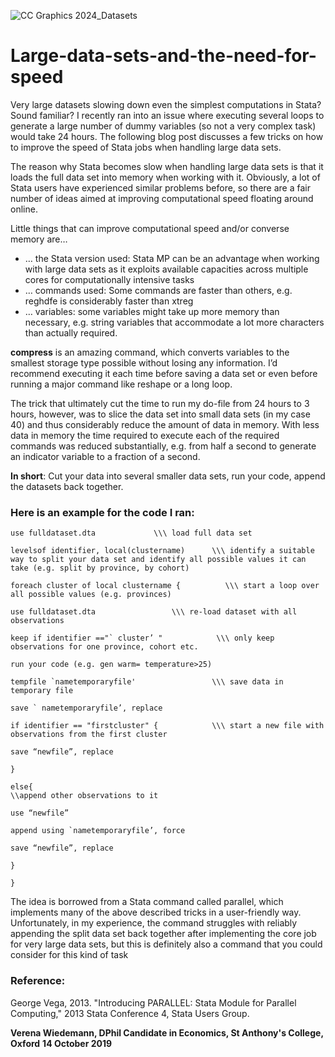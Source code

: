 
![CC Graphics 2024_Datasets](https://github.com/csae-coders-corner/Large-data-sets-and-the-need-for-speed/assets/148211163/14e983b0-9374-400c-bb5b-239046a9e42d)

# Large-data-sets-and-the-need-for-speed
Very large datasets slowing down even the simplest computations in Stata? Sound familiar? I recently ran into an issue where executing several loops to generate a large number of dummy variables (so not a very complex task) would take 24 hours. The following blog post discusses a few tricks on how to improve the speed of Stata jobs when handling large data sets. 

The reason why Stata becomes slow when handling large data sets is that it loads the full data set into memory when working with it. Obviously, a lot of Stata users have experienced similar problems before, so there are a fair number of ideas aimed at improving computational speed floating around online. 

Little things that can improve computational speed and/or converse memory are…

- … the Stata version used: Stata MP can be an advantage when working with large data sets as it exploits available capacities across multiple cores for computationally intensive tasks
- … commands used: Some commands are faster than others, e.g. reghdfe is considerably faster than xtreg
- … variables: some variables might take up more memory than necessary, e.g. string variables that accommodate a lot more characters than actually required. 

**compress** is an amazing command, which converts variables to the smallest storage type possible without losing any information. I’d recommend executing it each time before saving a data set or even before running a major command like reshape or a long loop.

The trick that ultimately cut the time to run my do-file from 24 hours to 3 hours, however, was to slice the data set into small data sets (in my case 40) and thus considerably reduce the amount of data in memory. With less data in memory the time required to execute each of the required commands was reduced substantially, e.g. from half a second to generate an indicator variable to a fraction of a second.

**In short**: Cut your data into several smaller data sets, run your code, append the datasets back together. 


### Here is an example for the code I ran:

```
use fulldataset.dta				\\\ load full data set

levelsof identifier, local(clustername)      \\\ identify a suitable way to split your data set and identify all possible values it can take (e.g. split by province, by cohort)

foreach cluster of local clustername {     		\\\ start a loop over all possible values (e.g. provinces)

use fulldataset.dta 				\\\ re-load dataset with all observations

keep if identifier =="` cluster’ "            \\\ only keep observations for one province, cohort etc.

run your code (e.g. gen warm= temperature>25)

tempfile `nametemporaryfile'                 \\\ save data in temporary file

save ` nametemporaryfile’, replace

if identifier == "firstcluster" {            \\\ start a new file with observations from the first cluster

save “newfile”, replace

}

else{                                                                                                 \\append other observations to it

use “newfile”

append using `nametemporaryfile’, force

save “newfile”, replace

}

}
```

The idea is borrowed from a Stata command called parallel, which implements many of the above described tricks in a user-friendly way. Unfortunately, in my experience, the command struggles with reliably appending the split data set back together after implementing the core job for very large data sets, but this is definitely also a command that you could consider for this kind of task

### Reference:
George Vega, 2013. "Introducing PARALLEL: Stata Module for Parallel Computing," 2013 Stata Conference 4, Stata Users Group.

**Verena Wiedemann, DPhil Candidate in Economics, St Anthony's College, Oxford**
**14 October 2019**
